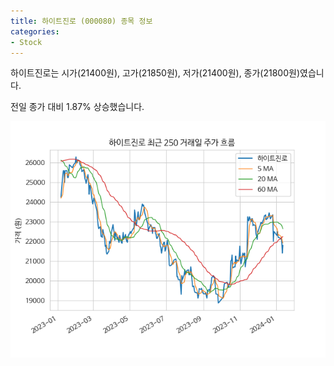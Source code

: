```yaml
---
title: 하이트진로 (000080) 종목 정보
categories:
- Stock
---
```


하이트진로는 시가(21400원), 고가(21850원), 저가(21400원), 종가(21800원)였습니다.

전일 종가 대비 1.87% 상승했습니다.

<!-- more -->

![000080](/assets/images/stock/000080.png)